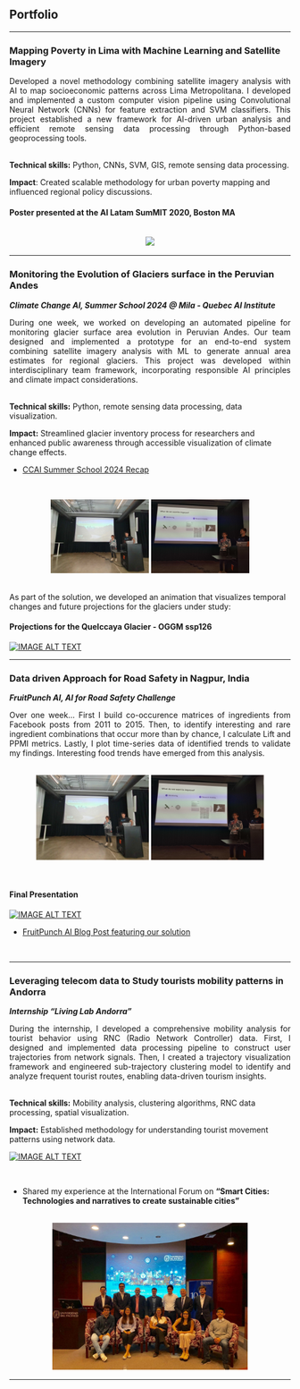 ## Portfolio

---

### Mapping Poverty in Lima with Machine Learning and Satellite Imagery 

<div style="text-align: justify">Developed a novel methodology combining satellite imagery analysis with AI to map socioeconomic patterns across Lima Metropolitana. I developed and implemented a custom computer vision pipeline using Convolutional Neural Network (CNNs) for feature extraction and SVM classifiers. This project established a new framework for AI-driven urban analysis and efficient remote sensing data processing through Python-based geoprocessing tools.</div>
<br>

**Technical skills:** Python, CNNs, SVM, GIS, remote sensing data processing.
<br>

**Impact**: Created scalable methodology for urban poverty mapping and influenced regional policy discussions.

#### Poster presented at the AI Latam SumMIT 2020, Boston MA
<br>
<div align="center">
  <a href="/pdf/AIsuMIT_Poster_A1.pdf">
    <img src="images/AIsuMIT_Poster_image.jpg?raw=true" width="300"/>
  </a>
</div>

---

### Monitoring the Evolution of Glaciers surface in the Peruvian Andes

***Climate Change AI, Summer School 2024 @ Mila - Quebec AI Institute***
<br>
<div style="text-align: justify">During one week, we worked on developing an automated pipeline for monitoring glacier surface area evolution in Peruvian Andes. Our team designed and implemented a prototype for an end-to-end system combining satellite imagery analysis with ML to generate annual area estimates for regional glaciers. This project was developed within interdisciplinary team framework, incorporating responsible AI principles and climate impact considerations.</div>
<br>

**Technical skills:** Python, remote sensing data processing, data visualization.
<br>

**Impact:** Streamlined glacier inventory process for researchers and enhanced public awareness through accessible visualization of climate change effects.

- [CCAI Summer School 2024 Recap](https://www.climatechange.ai/blog/2024-12-04-summer-school-24-in-person)
<br>
<div align="center">
  <p float="left">
    <img src="images/ccai_1.jpeg" width="35%" />
    <img src="images/ccai_2.jpeg" width="35%" /> 
  </p>
</div>
<br>
As part of the solution, we developed an animation that visualizes temporal changes and future projections for the glaciers under study:
<br>

#### Projections for the Quelccaya Glacier - OGGM ssp126
[![IMAGE ALT TEXT](https://img.youtube.com/vi/gDrTO2PZ7T0/0.jpg)](https://www.youtube.com/watch?v=gDrTO2PZ7T0 "Projections for the Quelccaya Glacier - OGGM ssp126")
<br>

---
### Data driven Approach for Road Safety in Nagpur, India

***FruitPunch AI, AI for Road Safety Challenge***
<br>
<div style="text-align: justify">Over one week... First I build co-occurence matrices of ingredients from Facebook posts from 2011 to 2015. Then, to identify interesting and rare ingredient combinations that occur more than by chance, I calculate Lift and PPMI metrics. Lastly, I plot time-series data of identified trends to validate my findings. Interesting food trends have emerged from this analysis.</div>
<br>
<div align="center">
  <p float="left">
    <img src="images/ccai_1.jpeg" width="40%" />
    <img src="images/ccai_2.jpeg" width="40%" /> 
  </p>
</div>
<br>

#### Final Presentation

[![IMAGE ALT TEXT](https://img.youtube.com/vi/FD9A25ZLFUQ/0.jpg)](https://youtu.be/FD9A25ZLFUQ?t=2237 "Final Presentation AI for Road Safety")
<br>

- [FruitPunch AI Blog Post featuring our solution](https://www.fruitpunch.ai/blog/ai-and-visualisations-a-data-driven-all-rounded-approach-for-road-safety)
<br>

---

### Leveraging telecom data to Study tourists mobility patterns in Andorra 
***Internship “Living Lab Andorra”***
<br>
<div style="text-align: justify">During the internship, I developed a comprehensive mobility analysis for tourist behavior using RNC (Radio Network Controller) data. First, I designed and implemented data processing pipeline to construct user trajectories from network signals. Then, I created a trajectory visualization framework and engineered sub-trajectory clustering model to identify and analyze frequent tourist routes, enabling data-driven tourism insights.</div>
<br>

**Technical skills:** Mobility analysis, clustering algorithms, RNC data processing, spatial visualization.
<br>

**Impact:** Established methodology for understanding tourist movement patterns using network data.
<br>

[![IMAGE ALT TEXT](https://img.youtube.com/vi/T52diroghDc/0.jpg)](https://www.youtube.com/watch?v=T52diroghDc "Mobility Patterns in Andorra captured over a full day.")

<br>

- Shared my experience at the International Forum on **“Smart Cities: Technologies and narratives to create sustainable cities”**

<br>
<div align="center">
    <img src="images/smartcities.jpeg?raw=true" width="350"/>
</div>

---
